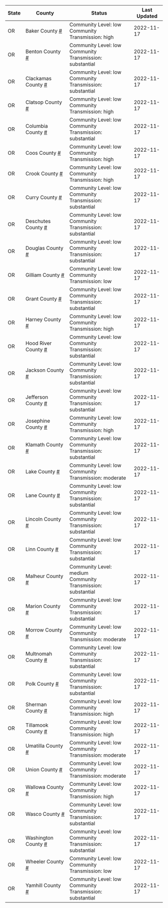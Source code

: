 State | County | Status | Last Updated
--- | --- | --- | --- 
OR | Baker County <a href="#baker_county">#</a> | <a name="baker_county"></a>Community Level: low<br/>Community Transmission: high | 2022-11-17
OR | Benton County <a href="#benton_county">#</a> | <a name="benton_county"></a>Community Level: low<br/>Community Transmission: substantial | 2022-11-17
OR | Clackamas County <a href="#clackamas_county">#</a> | <a name="clackamas_county"></a>Community Level: low<br/>Community Transmission: substantial | 2022-11-17
OR | Clatsop County <a href="#clatsop_county">#</a> | <a name="clatsop_county"></a>Community Level: low<br/>Community Transmission: high | 2022-11-17
OR | Columbia County <a href="#columbia_county">#</a> | <a name="columbia_county"></a>Community Level: low<br/>Community Transmission: substantial | 2022-11-17
OR | Coos County <a href="#coos_county">#</a> | <a name="coos_county"></a>Community Level: low<br/>Community Transmission: high | 2022-11-17
OR | Crook County <a href="#crook_county">#</a> | <a name="crook_county"></a>Community Level: low<br/>Community Transmission: high | 2022-11-17
OR | Curry County <a href="#curry_county">#</a> | <a name="curry_county"></a>Community Level: low<br/>Community Transmission: substantial | 2022-11-17
OR | Deschutes County <a href="#deschutes_county">#</a> | <a name="deschutes_county"></a>Community Level: low<br/>Community Transmission: substantial | 2022-11-17
OR | Douglas County <a href="#douglas_county">#</a> | <a name="douglas_county"></a>Community Level: low<br/>Community Transmission: substantial | 2022-11-17
OR | Gilliam County <a href="#gilliam_county">#</a> | <a name="gilliam_county"></a>Community Level: low<br/>Community Transmission: low | 2022-11-17
OR | Grant County <a href="#grant_county">#</a> | <a name="grant_county"></a>Community Level: low<br/>Community Transmission: substantial | 2022-11-17
OR | Harney County <a href="#harney_county">#</a> | <a name="harney_county"></a>Community Level: low<br/>Community Transmission: high | 2022-11-17
OR | Hood River County <a href="#hood_river_county">#</a> | <a name="hood_river_county"></a>Community Level: low<br/>Community Transmission: substantial | 2022-11-17
OR | Jackson County <a href="#jackson_county">#</a> | <a name="jackson_county"></a>Community Level: low<br/>Community Transmission: substantial | 2022-11-17
OR | Jefferson County <a href="#jefferson_county">#</a> | <a name="jefferson_county"></a>Community Level: low<br/>Community Transmission: substantial | 2022-11-17
OR | Josephine County <a href="#josephine_county">#</a> | <a name="josephine_county"></a>Community Level: low<br/>Community Transmission: high | 2022-11-17
OR | Klamath County <a href="#klamath_county">#</a> | <a name="klamath_county"></a>Community Level: low<br/>Community Transmission: substantial | 2022-11-17
OR | Lake County <a href="#lake_county">#</a> | <a name="lake_county"></a>Community Level: low<br/>Community Transmission: moderate | 2022-11-17
OR | Lane County <a href="#lane_county">#</a> | <a name="lane_county"></a>Community Level: low<br/>Community Transmission: substantial | 2022-11-17
OR | Lincoln County <a href="#lincoln_county">#</a> | <a name="lincoln_county"></a>Community Level: low<br/>Community Transmission: substantial | 2022-11-17
OR | Linn County <a href="#linn_county">#</a> | <a name="linn_county"></a>Community Level: low<br/>Community Transmission: substantial | 2022-11-17
OR | Malheur County <a href="#malheur_county">#</a> | <a name="malheur_county"></a>Community Level: medium<br/>Community Transmission: substantial | 2022-11-17
OR | Marion County <a href="#marion_county">#</a> | <a name="marion_county"></a>Community Level: low<br/>Community Transmission: substantial | 2022-11-17
OR | Morrow County <a href="#morrow_county">#</a> | <a name="morrow_county"></a>Community Level: low<br/>Community Transmission: moderate | 2022-11-17
OR | Multnomah County <a href="#multnomah_county">#</a> | <a name="multnomah_county"></a>Community Level: low<br/>Community Transmission: substantial | 2022-11-17
OR | Polk County <a href="#polk_county">#</a> | <a name="polk_county"></a>Community Level: low<br/>Community Transmission: substantial | 2022-11-17
OR | Sherman County <a href="#sherman_county">#</a> | <a name="sherman_county"></a>Community Level: low<br/>Community Transmission: high | 2022-11-17
OR | Tillamook County <a href="#tillamook_county">#</a> | <a name="tillamook_county"></a>Community Level: low<br/>Community Transmission: high | 2022-11-17
OR | Umatilla County <a href="#umatilla_county">#</a> | <a name="umatilla_county"></a>Community Level: low<br/>Community Transmission: moderate | 2022-11-17
OR | Union County <a href="#union_county">#</a> | <a name="union_county"></a>Community Level: low<br/>Community Transmission: moderate | 2022-11-17
OR | Wallowa County <a href="#wallowa_county">#</a> | <a name="wallowa_county"></a>Community Level: low<br/>Community Transmission: high | 2022-11-17
OR | Wasco County <a href="#wasco_county">#</a> | <a name="wasco_county"></a>Community Level: low<br/>Community Transmission: substantial | 2022-11-17
OR | Washington County <a href="#washington_county">#</a> | <a name="washington_county"></a>Community Level: low<br/>Community Transmission: substantial | 2022-11-17
OR | Wheeler County <a href="#wheeler_county">#</a> | <a name="wheeler_county"></a>Community Level: low<br/>Community Transmission: low | 2022-11-17
OR | Yamhill County <a href="#yamhill_county">#</a> | <a name="yamhill_county"></a>Community Level: low<br/>Community Transmission: substantial | 2022-11-17
